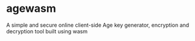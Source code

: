 # agewasm
A simple and secure online client-side Age key generator, encryption and decryption tool built using wasm
